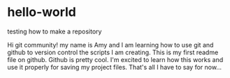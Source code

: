 # hello-world
testing how to make a repository

Hi git community! 
my name is Amy and I am learning how to use git and github to version control the scripts I am creating.
This is my first readme file on github. 
Github is pretty cool.
I'm excited to learn how this works and use it properly for saving my project files. 
That's all I have to say for now...
